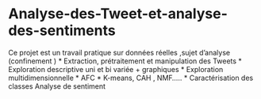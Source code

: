 # Analyse-des-Tweet-et-analyse-des-sentiments
Ce projet est un travail pratique sur données réelles ,sujet d’analyse (confinement ) * Extraction, prétraitement et manipulation  des Tweets * Exploration descriptive uni et bi variée + graphiques * Exploration multidimensionnelle  * AFC  * K-means, CAH , NMF….. * Caractérisation des classes Analyse de sentiment

